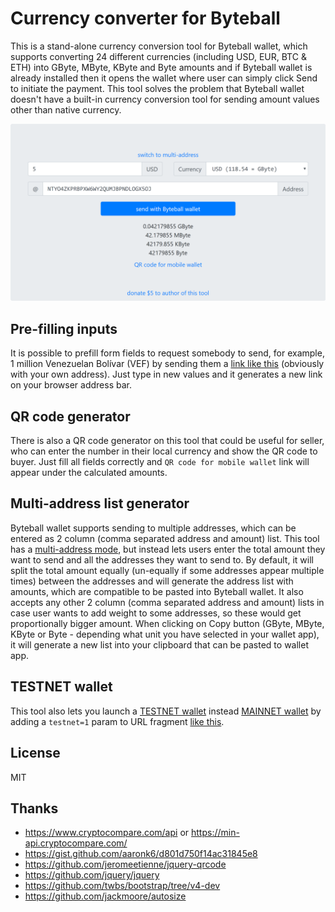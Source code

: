 # Currency converter for Byteball
This is a stand-alone currency conversion tool for Byteball wallet, which supports converting 24 different currencies (including USD, EUR, BTC & ETH) into GByte, MByte, KByte and Byte amounts and if Byteball wallet is already installed then it opens the wallet where user can simply click Send to initiate the payment. This tool solves the problem that Byteball wallet doesn't have a built-in currency conversion tool for sending amount values other than native currency.

![Screenshot](bb-convert.png)

## Pre-filling inputs
It is possible to prefill form fields to request somebody to send, for example, 1 million Venezuelan Bolívar (VEF) by sending them a [link like this](https://tarmo888.github.io/bb-convert/#amount=1000000&currency=VEF&address=NTYO4ZKPRBPXW6WY2QUMJBPNDLOGX5OJ) (obviously with your own address). Just type in new values and it generates a new link on your browser address bar.

## QR code generator
There is also a QR code generator on this tool that could be useful for seller, who can enter the number in their local currency and show the QR code to buyer. Just fill all fields correctly and `QR code for mobile wallet` link will appear under the calculated amounts.

## Multi-address list generator
Byteball wallet supports sending to multiple addresses, which can be entered as 2 column (comma separated address and amount) list. This tool has a [multi-address mode](https://tarmo888.github.io/bb-convert/multi.html), but instead lets users enter the total amount they want to send and all the addresses they want to send to. By default, it will split the total amount equally (un-equally if some addresses appear multiple times) between the addresses and will generate the address list with amounts, which are compatible to be pasted into Byteball wallet. It also accepts any other 2 column (comma separated address and amount) lists in case user wants to add weight to some addresses, so these would get proportionally bigger amount. When clicking on Copy button (GByte, MByte, KByte or Byte - depending what unit you have selected in your wallet app), it will generate a new list into your clipboard that can be pasted to wallet app.

## TESTNET wallet
This tool also lets you launch a [TESTNET wallet](https://byteball.org/testnet.html) instead [MAINNET wallet](https://byteball.org/#download) by adding a `testnet=1` param to URL fragment [like this](https://tarmo888.github.io/bb-convert/#testnet=1).

## License
MIT

## Thanks
* https://www.cryptocompare.com/api or https://min-api.cryptocompare.com/
* https://gist.github.com/aaronk6/d801d750f14ac31845e8
* https://github.com/jeromeetienne/jquery-qrcode
* https://github.com/jquery/jquery
* https://github.com/twbs/bootstrap/tree/v4-dev
* https://github.com/jackmoore/autosize
